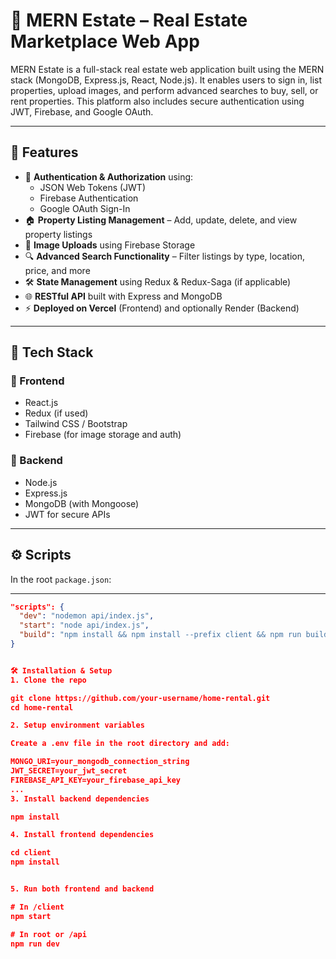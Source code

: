 # 🏡 MERN Estate – Real Estate Marketplace Web App

MERN Estate is a full-stack real estate web application built using the MERN stack (MongoDB, Express.js, React, Node.js). It enables users to sign in, list properties, upload images, and perform advanced searches to buy, sell, or rent properties. This platform also includes secure authentication using JWT, Firebase, and Google OAuth.

---

## 🚀 Features

- 🔐 **Authentication & Authorization** using:
  - JSON Web Tokens (JWT)
  - Firebase Authentication
  - Google OAuth Sign-In
- 🏠 **Property Listing Management** – Add, update, delete, and view property listings
- 📸 **Image Uploads** using Firebase Storage
- 🔍 **Advanced Search Functionality** – Filter listings by type, location, price, and more
- 🛠️ **State Management** using Redux & Redux-Saga (if applicable)
- 🌐 **RESTful API** built with Express and MongoDB
- ⚡ **Deployed on Vercel** (Frontend) and optionally Render (Backend)

---

## 🧱 Tech Stack

### 🔹 Frontend
- React.js
- Redux (if used)
- Tailwind CSS / Bootstrap
- Firebase (for image storage and auth)

### 🔹 Backend
- Node.js
- Express.js
- MongoDB (with Mongoose)
- JWT for secure APIs

---

## ⚙️ Scripts

In the root `package.json`:

---

```json
"scripts": {
  "dev": "nodemon api/index.js",
  "start": "node api/index.js",
  "build": "npm install && npm install --prefix client && npm run build --prefix client"
}


🛠️ Installation & Setup
1. Clone the repo

git clone https://github.com/your-username/home-rental.git
cd home-rental

2. Setup environment variables

Create a .env file in the root directory and add:

MONGO_URI=your_mongodb_connection_string
JWT_SECRET=your_jwt_secret
FIREBASE_API_KEY=your_firebase_api_key
...
3. Install backend dependencies

npm install

4. Install frontend dependencies

cd client
npm install


5. Run both frontend and backend

# In /client
npm start

# In root or /api
npm run dev
